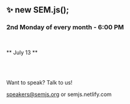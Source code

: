 ## ✨ new SEM.js();
### 2nd Monday of every month - 6:00 PM
<br/>

** July 13 **

<br/>
<br/>

Want to speak? Talk to us!

speakers@semjs.org or semjs.netlify.com

